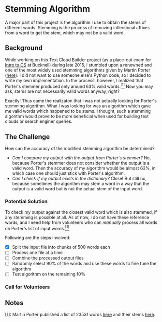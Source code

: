 # Stemming Algorithm

A major part of this project is the algorithm I use to obtain the stems of different words. Stemming is the process of removing inflectional affixes from a word to get the stem, which may not be a valid word.

## Background

While working on this Text Cloud Builder project (as a place-out exam for [Intro to CS](http://eg.bucknell.edu/~csci203/) at Bucknell) during late 2015, I stumbled upon a renowned and one of the most widely used stemming algorithms given by Martin Porter ([here](https://tartarus.org/martin/PorterStemmer/)). I did not want to use someone else's Python code, so I decided to write my own implementation. In the process, however, I realized that Porter's stemmer produced only around 63% valid words.[<sup>[1]</sup>](#fn1) Now you may ask, stems are not necessarily valid words anyway, right? 

Exactly! Thus came the realizaton that I was not actually looking for Porter's stemming algorithm. What I was looking for was an algorithm which gave me valid words which happened to be stems. I thought, such a stemming algorithm would prove to be more beneficial when used for building text clouds or search enginer queries.

## The Challenge

How can the accuracy of the modified stemming algorithm be determined?

  - _Can I compare my output with the output from Porter's stemmer?_ No, because Porter's stemmer does not consider whether the output is a valid word. Then the accuracy of my algorithm would be almost 63%, in which case one should just stick with Porter's algorithm.
  - _Can I check if my output exists in the dictionary?_ Close! But still no, because sometimes the algorithm may stem a word in a way that the output is a valid word but is not the actual stem of the input word.
  
### Potential Solution

To check my output against the closest valid word which is also stemmed, if any stemming is possible at all. As of now, I do not have these reference words, and I need help from volunteers who can _manually_ process all words on Porter's list of input words.[<sup>[1]</sup>](#fn1)

Following are the steps involved:
  - [x] Split the input file into chunks of 500 words each
  - [ ] Process one file at a time
  - [ ] Combine the processed output files
  - [ ] Randomly select 90% of the words and use these words to fine tune the algorithm
  - [ ] Test algorithm on the remaining 10%

### Call for Volunteers

## Notes

<a name="fn1">[1]</a>: Martin Porter published a list of 23531 words [here](https://tartarus.org/martin/PorterStemmer/voc.txt) and their stems [here](https://tartarus.org/martin/PorterStemmer/output.txt).
